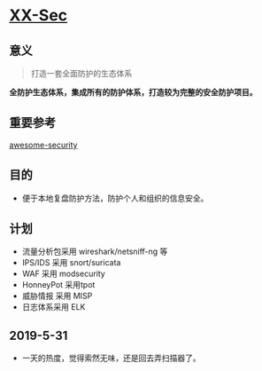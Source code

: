 # [XX-Sec](https://github.com/xx-sec/xx-sec)


## 意义
> 打造一套全面防护的生态体系

**全防护生态体系，集成所有的防护体系，打造较为完整的安全防护项目。**


## 重要参考
[awesome-security](https://github.com/sbilly/awesome-security)


## 目的
- 便于本地复盘防护方法，防护个人和组织的信息安全。


## 计划
- 流量分析包采用 wireshark/netsniff-ng 等
- IPS/IDS 采用 snort/suricata
- WAF 采用 modsecurity 
- HonneyPot 采用tpot
- 威胁情报 采用 MISP
- 日志体系采用 ELK


## 2019-5-31
- 一天的热度，觉得索然无味，还是回去弄扫描器了。